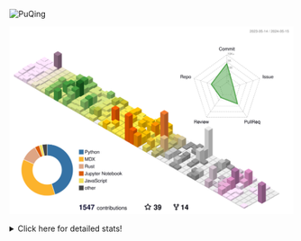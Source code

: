 ![PuQing](https://user-images.githubusercontent.com/27223114/171565019-9a56fae6-b08b-421f-99db-7e830da42371.png)

![](./profile-3d-contrib/profile-season-animate.svg)

<details>
<summary>Click here for detailed stats!</summary>

<!--START_SECTION:waka-->
![Lines of code](https://img.shields.io/badge/From%20Hello%20World%20I%27ve%20Written-1.4%20million%20lines%20of%20code-blue)

**🐱 My GitHub Data** 

> 📦 387.0 kB Used in GitHub's Storage 
 > 
> 🏆 381 Contributions in the Year 2024
 > 
> 🚫 Not Opted to Hire
 > 
> 📜 47 Public Repositories 
 > 
> 🔑 29 Private Repositories 
 > 
**I'm an Early 🐤** 

```text
🌞 Morning                607 commits         ██░░░░░░░░░░░░░░░░░░░░░░░   07.94 % 
🌆 Daytime                3574 commits        ████████████░░░░░░░░░░░░░   46.75 % 
🌃 Evening                1539 commits        █████░░░░░░░░░░░░░░░░░░░░   20.13 % 
🌙 Night                  1925 commits        ██████░░░░░░░░░░░░░░░░░░░   25.18 % 
```


📊 **This Week I Spent My Time On** 

```text
💬 Programming Languages: 
Browsing                 14 hrs 40 mins      █████████░░░░░░░░░░░░░░░░   37.37 % 
Python                   6 hrs               ████░░░░░░░░░░░░░░░░░░░░░   15.30 % 
Markdown                 4 hrs 47 mins       ███░░░░░░░░░░░░░░░░░░░░░░   12.19 % 
CLI                      3 hrs 32 mins       ██░░░░░░░░░░░░░░░░░░░░░░░   09.01 % 
GitHubing                2 hrs 47 mins       ██░░░░░░░░░░░░░░░░░░░░░░░   07.12 % 

🔥 Editors: 
Chrome                   23 hrs 51 mins      ███████████████░░░░░░░░░░   60.75 % 
VS Code                  7 hrs 5 mins        █████░░░░░░░░░░░░░░░░░░░░   18.05 % 
Obsidian                 4 hrs 47 mins       ███░░░░░░░░░░░░░░░░░░░░░░   12.19 % 
fish                     3 hrs 32 mins       ██░░░░░░░░░░░░░░░░░░░░░░░   09.01 % 

💻 Operating System: 
Mac                      32 hrs 11 mins      ████████████████████░░░░░   81.97 % 
Linux                    3 hrs 40 mins       ██░░░░░░░░░░░░░░░░░░░░░░░   09.35 % 
WSL                      3 hrs 24 mins       ██░░░░░░░░░░░░░░░░░░░░░░░   08.68 % 
```


<!--END_SECTION:waka-->
</details>
